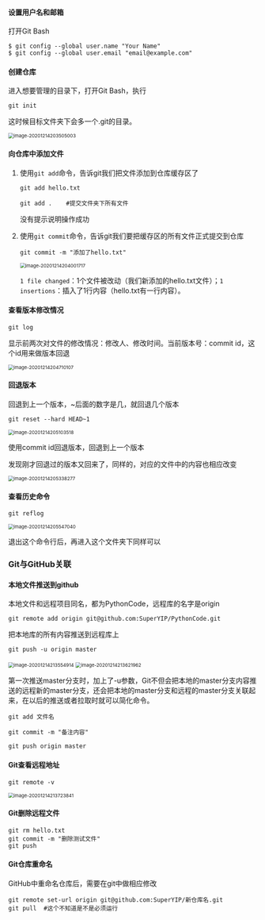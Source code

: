 #### 设置用户名和邮箱

打开Git Bash

```
$ git config --global user.name "Your Name"
$ git config --global user.email "email@example.com"
```

#### 创建仓库

进入想要管理的目录下，打开Git Bash，执行

```
git init
```

这时候目标文件夹下会多一个.git的目录。

<img src="C:\Users\伊海迪\AppData\Roaming\Typora\typora-user-images\image-20201214203505003.png" alt="image-20201214203505003" style="zoom: 67%;" />

#### 向仓库中添加文件

1. 使用`git add`命令，告诉git我们把文件添加到仓库缓存区了

   ```
   git add hello.txt
   ```

   ```
   git add .	#提交文件夹下所有文件
   ```

   没有提示说明操作成功

2. 使用`git commit`命令，告诉git我们要把缓存区的所有文件正式提交到仓库

   ```
   git commit -m "添加了hello.txt"
   ```

   <img src="C:\Users\伊海迪\AppData\Roaming\Typora\typora-user-images\image-20201214204001717.png" alt="image-20201214204001717" style="zoom:67%;" />

   `1 file changed`：1个文件被改动（我们新添加的hello.txt文件）；`1 insertions`：插入了1行内容（hello.txt有一行内容）。

#### 查看版本修改情况

```
git log
```

显示前两次对文件的修改情况：修改人、修改时间。当前版本号：commit id，这个id用来做版本回退

<img src="C:\Users\伊海迪\AppData\Roaming\Typora\typora-user-images\image-20201214204710107.png" alt="image-20201214204710107" style="zoom:67%;" />

#### 回退版本

回退到上一个版本，~后面的数字是几，就回退几个版本

```
git reset --hard HEAD~1
```

<img src="C:\Users\伊海迪\AppData\Roaming\Typora\typora-user-images\image-20201214205103518.png" alt="image-20201214205103518" style="zoom:67%;" />

使用commit id回退版本，回退到上一个版本

发现刚才回退过的版本又回来了，同样的，对应的文件中的内容也相应改变

<img src="C:\Users\伊海迪\AppData\Roaming\Typora\typora-user-images\image-20201214205338277.png" alt="image-20201214205338277" style="zoom:67%;" />



#### 查看历史命令

```
git reflog
```

<img src="C:\Users\伊海迪\AppData\Roaming\Typora\typora-user-images\image-20201214205547040.png" alt="image-20201214205547040" style="zoom:67%;" />

退出这个命令行后，再进入这个文件夹下同样可以



### Git与GitHub关联

#### 本地文件推送到github

本地文件和远程项目同名，都为PythonCode，远程库的名字是origin

```
git remote add origin git@github.com:SuperYIP/PythonCode.git
```

把本地库的所有内容推送到远程库上

```
git push -u origin master
```

<img src="C:\Users\伊海迪\AppData\Roaming\Typora\typora-user-images\image-20201214213554914.png" alt="image-20201214213554914" style="zoom:67%;" />

<img src="C:\Users\伊海迪\AppData\Roaming\Typora\typora-user-images\image-20201214213621962.png" alt="image-20201214213621962" style="zoom:67%;" />

第一次推送master分支时，加上了-u参数，Git不但会把本地的master分支内容推送的远程新的master分支，还会把本地的master分支和远程的master分支关联起来，在以后的推送或者拉取时就可以简化命令。

```
git add 文件名
```

```
git commit -m "备注内容"
```

```
git push origin master
```

#### Git查看远程地址

```
git remote -v
```

<img src="C:\Users\伊海迪\AppData\Roaming\Typora\typora-user-images\image-20201214213723841.png" alt="image-20201214213723841" style="zoom:67%;" />

#### Git删除远程文件

```
git rm hello.txt
git commit -m "删除测试文件"
git push
```

#### Git仓库重命名

GitHub中重命名仓库后，需要在git中做相应修改

```
git remote set-url origin git@github.com:SuperYIP/新仓库名.git
git pull  #这个不知道是不是必须运行
```


